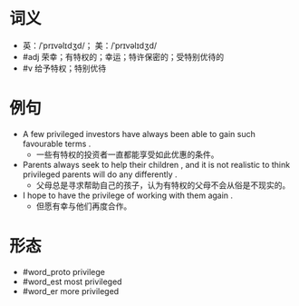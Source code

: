 # 词义
- 英：/ˈprɪvəlɪdʒd/； 美：/ˈprɪvəlɪdʒd/
- #adj 荣幸；有特权的；幸运；特许保密的；受特别优待的
- #v 给予特权；特别优待
# 例句
- A few privileged investors have always been able to gain such favourable terms .
	- 一些有特权的投资者一直都能享受如此优惠的条件。
- Parents always seek to help their children , and it is not realistic to think privileged parents will do any differently .
	- 父母总是寻求帮助自己的孩子，认为有特权的父母不会从俗是不现实的。
- I hope to have the privilege of working with them again .
	- 但愿有幸与他们再度合作。
# 形态
- #word_proto privilege
- #word_est most privileged
- #word_er more privileged
